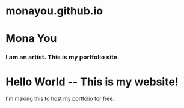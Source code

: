 # monayou.github.io
# Mona You

### I am an artist. This is my portfolio site.

<!DOCTYPE html>
<html>
  <head>
    <meta charset="utf-8">
    <title>(Your Name)</title>
  </head>
  <body>
    <h1>Hello World -- This is my website!</h1>
    <p>I'm making this to host my portfolio for free.</p>
  </body>
</html>
